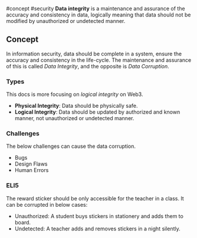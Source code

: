 #concept #security 
**Data integrity** is a maintenance and assurance of the accuracy and consistency in data, logically meaning that data should not be modified by unauthorized or undetected manner.
## Concept
In information security, data should be complete in a system, ensure the accuracy and consistency in the life-cycle. The maintenance and assurance of this is called *Data Integrity*, and the opposite is *Data Corruption*. 
### Types
This docs is more focusing on *logical integrity* on Web3. 
- **Physical Integrity**: Data should be physically safe.
- **Logical Integrity**: Data should be updated by authorized and known manner, not unauthorized or undetected manner.
### Challenges
The below challenges can cause the data corruption.
- Bugs
- Design Flaws
- Human Errors
### ELI5
The reward sticker should be only accessible for the teacher in a class. It can be corrupted in below cases:
- Unauthorized: A student buys stickers in stationery and adds them to board.
- Undetected: A teacher adds and removes stickers in a night silently.
